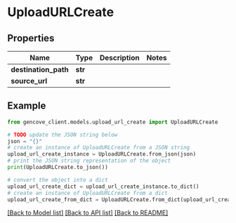 # UploadURLCreate


## Properties

Name | Type | Description | Notes
------------ | ------------- | ------------- | -------------
**destination_path** | **str** |  |
**source_url** | **str** |  |

## Example

```python
from gencove_client.models.upload_url_create import UploadURLCreate

# TODO update the JSON string below
json = "{}"
# create an instance of UploadURLCreate from a JSON string
upload_url_create_instance = UploadURLCreate.from_json(json)
# print the JSON string representation of the object
print(UploadURLCreate.to_json())

# convert the object into a dict
upload_url_create_dict = upload_url_create_instance.to_dict()
# create an instance of UploadURLCreate from a dict
upload_url_create_from_dict = UploadURLCreate.from_dict(upload_url_create_dict)
```
[[Back to Model list]](../README.md#documentation-for-models) [[Back to API list]](../README.md#documentation-for-api-endpoints) [[Back to README]](../README.md)
